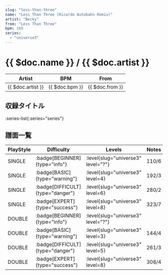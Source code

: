```yaml
---
slug: "less-than-three"
name: "Less Than Three (Ricardo Autobahn Remix)"
artist: "Becky"
from: "Less Than Three"
bpm: 160
series:
  - "universe3"
---
```


# {{ $doc.name }} / {{ $doc.artist }}

|Artist|BPM|From|
|------|---|----|
|{{ $doc.artist }}|{{ $doc.bpm }}|{{ $doc.from }}|

## 収録タイトル

:series-list{:series="series"}

## 譜面一覧

|PlayStyle|Difficulty|Levels|Notes|Movie|
|---------|----------|------|-----|-----|
|SINGLE| :badge[BEGINNER]{type="info"}|<div class="field is-grouped is-grouped-multiline"> :level{slug="universe3" level="?"}</div>|110/6||
|SINGLE| :badge[BASIC]{type="warning"}|<div class="field is-grouped is-grouped-multiline"> :level{slug="universe3" level=4}</div>|192/3||
|SINGLE| :badge[DIFFICULT]{type="danger"}|<div class="field is-grouped is-grouped-multiline"> :level{slug="universe3" level=6}</div>|280/2||
|SINGLE| :badge[EXPERT]{type="success"}|<div class="field is-grouped is-grouped-multiline"> :level{slug="universe3" level=8}</div>|323/7||
|DOUBLE| :badge[BEGINNER]{type="info"}|<div class="field is-grouped is-grouped-multiline"> :level{slug="universe3" level="?"}</div>|||
|DOUBLE| :badge[BASIC]{type="warning"}|<div class="field is-grouped is-grouped-multiline"> :level{slug="universe3" level=3}</div>|144/4||
|DOUBLE| :badge[DIFFICULT]{type="danger"}|<div class="field is-grouped is-grouped-multiline"> :level{slug="universe3" level=5}</div>|261/3||
|DOUBLE| :badge[EXPERT]{type="success"}|<div class="field is-grouped is-grouped-multiline"> :level{slug="universe3" level=8}</div>|308/4||
